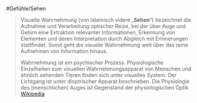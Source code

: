 #Gefühle/Sehen
> Visuelle Wahrnehmung (von lateinisch videre „**Sehen**“) bezeichnet die Aufnahme und Verarbeitung optischer Reize, bei der über Auge und Gehirn eine Extraktion relevanter Informationen, Erkennung von Elementen und deren Interpretation durch Abgleich mit Erinnerungen stattfindet. Somit geht die visuelle Wahrnehmung weit über das reine Aufnehmen von Information hinaus.
>
> Wahrnehmung ist ein psychischer Prozess. Physiologische Einzelheiten zum visuellen Wahrnehmungsapparat von Menschen und ähnlich sehenden Tieren finden sich unter visuelles System. Der Lichtgang ist unter dioptrischer Apparat beschrieben. Die Physiologie des (menschlichen) Auges ist Gegenstand der physiologischen Optik.
> [Wikipedia](https://de.wikipedia.org/wiki/Visuelle%20Wahrnehmung)